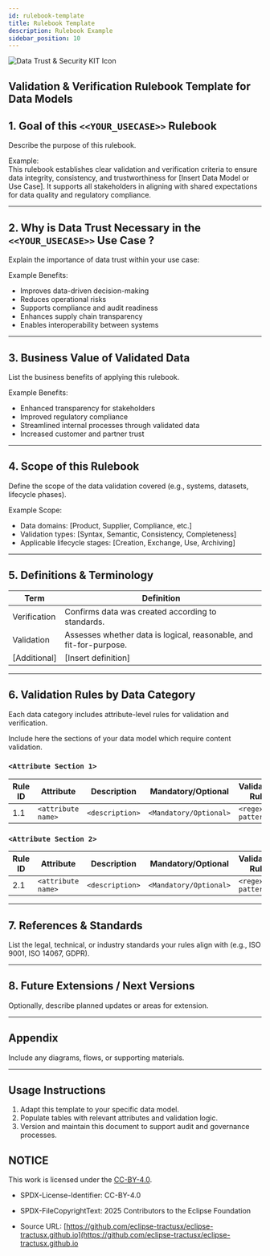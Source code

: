 ```yaml
---
id: rulebook-template
title: Rulebook Template
description: Rulebook Example
sidebar_position: 10
---
```


![Data Trust & Security KIT Icon](@site/static/img/kits/data-trust-and-security/data-trust-and-security-kit-logo.svg)

## Validation & Verification Rulebook Template for Data Models

## 1. Goal of this `<<YOUR_USECASE>>` Rulebook

Describe the purpose of this rulebook.

Example:  
This rulebook establishes clear validation and verification criteria to ensure data integrity, consistency, and trustworthiness for [Insert Data Model or Use Case]. It supports all stakeholders in aligning with shared expectations for data quality and regulatory compliance.

---

## 2. Why is Data Trust Necessary in the `<<YOUR_USECASE>>` Use Case ?

Explain the importance of data trust within your use case:

Example Benefits:  
- Improves data-driven decision-making  
- Reduces operational risks  
- Supports compliance and audit readiness  
- Enhances supply chain transparency  
- Enables interoperability between systems  

---

## 3. Business Value of Validated Data

List the business benefits of applying this rulebook.

Example Benefits:  
- Enhanced transparency for stakeholders  
- Improved regulatory compliance  
- Streamlined internal processes through validated data  
- Increased customer and partner trust  

---

## 4. Scope of this Rulebook

Define the scope of the data validation covered (e.g., systems, datasets, lifecycle phases).

Example Scope:  
- Data domains: [Product, Supplier, Compliance, etc.]  
- Validation types: [Syntax, Semantic, Consistency, Completeness]  
- Applicable lifecycle stages: [Creation, Exchange, Use, Archiving]  

---

## 5. Definitions & Terminology

| Term         | Definition                                         |
|--------------|----------------------------------------------------|
| Verification | Confirms data was created according to standards.   |
| Validation   | Assesses whether data is logical, reasonable, and fit-for-purpose. |
| [Additional] | [Insert definition]                                 |

---

## 6. Validation Rules by Data Category

Each data category includes attribute-level rules for validation and verification.

Include here the sections of your data model which require content validation.

### `<Attribute Section 1>`
| Rule ID | Attribute    | Description        | Mandatory/Optional | Validation Rule        | Data Type |
|---------|--------------|--------------------|--------------------|-------------------------|-----------|
| 1.1     | `<attribute name>` | `<description>` | `<Mandatory/Optional>` | `<regex pattern>` | `<String,Integer,...>`|

### `<Attribute Section 2>`
| Rule ID | Attribute    | Description        | Mandatory/Optional | Validation Rule        | Data Type |
|---------|--------------|--------------------|--------------------|-------------------------|-----------|
| 2.1     | `<attribute name>` | `<description>` | `<Mandatory/Optional>` | `<regex pattern>` | `<String,Integer,...>`|


---

## 7. References & Standards

List the legal, technical, or industry standards your rules align with (e.g., ISO 9001, ISO 14067, GDPR).

---

## 8. Future Extensions / Next Versions

Optionally, describe planned updates or areas for extension.

---

## Appendix

Include any diagrams, flows, or supporting materials.

---

## Usage Instructions
1. Adapt this template to your specific data model.
2. Populate tables with relevant attributes and validation logic.
3. Version and maintain this document to support audit and governance processes.


## NOTICE

This work is licensed under the [CC-BY-4.0](https://creativecommons.org/licenses/by/4.0/legalcode).

- SPDX-License-Identifier: CC-BY-4.0

- SPDX-FileCopyrightText: 2025 Contributors to the Eclipse Foundation

- Source URL: [https://github.com/eclipse-tractusx/eclipse-tractusx.github.io](https://github.com/eclipse-tractusx/eclipse-tractusx.github.io